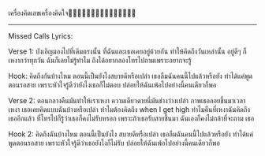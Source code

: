 เครื่องคิดเลขเครื่องคิดใจ🍭🍑💠💠💠💠💠💠💠💠💠💠💠🔰🦪
************************************
Missed Calls Lyrics:

Verse 1:
บังเอิญมองไปที่เดิมตรงนั้น
ที่ฉันและเธอเคยอยู่ด้วยกัน
ทำให้คิดถึงวันเหล่านั้น
อยู่ดีๆ ก็เหงากว่าทุกวัน
ฉันก็เลยไม่รู้ทำไม
ถึงได้อยากลองโทรไปถามเพราะอยากจะรู้

Hook:
คิดถึงกันบ้างไหม
ตอนนี้เป็นยังไงสบายดีหรือเปล่า
เธอลืมฉันคนนี้ไปแล้วหรือยัง
ทำได้แค่พูดตอนรอสาย
เพราะหัวใจรู้ดีว่ายังไงเธอก็ไม่ตอบ
ปล่อยให้ฉันเพ้อไปอย่างนี้คนเดียวก็พอ

Verse 2:
ตอนกลางคืนมันทำให้เราเหงา
ความเดียวดายนี่มันช่างว่างเปล่า
ภาพเธอลอยขึ้นมาเวลาเหงา
เธอเคยคิดแบบฉันบ้างหรือเปล่า
ทำไมต้องคิดถึง when I get high
ทำไมคืนที่เหงาฉันคิดถึงเธออีกแล้ว
ที่โทรไปก็รู้ว่าเธอก็คงไม่รับหรอก 
เพราะถ้าเธอรับสายขึ้นมา
ฉันเองก็คงไม่กล้าที่จะถาม เธอ

Hook 2:
คิดถึงฉันบ้างไหม
ตอนนี้เป็นยังไง สบายดีหรือเปล่า
เธอลืมฉันคนนี้ไปแล้วหรือยัง
ทำได้แค่พูดตอนรอสาย
เพราะหัวใจรู้ดีว่าเธอยังไงก็ไม่รับ
ปล่อยให้ฉันเพ้อไปอย่างนี้คนเดียวก็พอ
